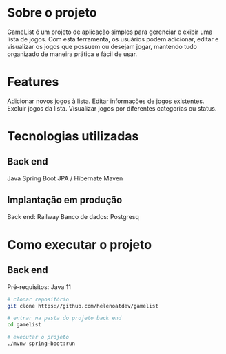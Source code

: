 # Sobre o projeto

GameList é um projeto de aplicação simples para gerenciar e exibir uma lista de jogos. Com esta ferramenta, os usuários podem adicionar, editar e visualizar os jogos que possuem ou desejam jogar, mantendo tudo organizado de maneira prática e fácil de usar.

# Features
Adicionar novos jogos à lista.
Editar informações de jogos existentes.
Excluir jogos da lista.
Visualizar jogos por diferentes categorias ou status.

# Tecnologias utilizadas
## Back end
Java
Spring Boot
JPA / Hibernate
Maven

## Implantação em produção
Back end: Railway
Banco de dados: Postgresq

# Como executar o projeto

## Back end
Pré-requisitos: Java 11

```bash
# clonar repositório
git clone https://github.com/helenoatdev/gamelist

# entrar na pasta do projeto back end
cd gamelist

# executar o projeto
./mvnw spring-boot:run
```
